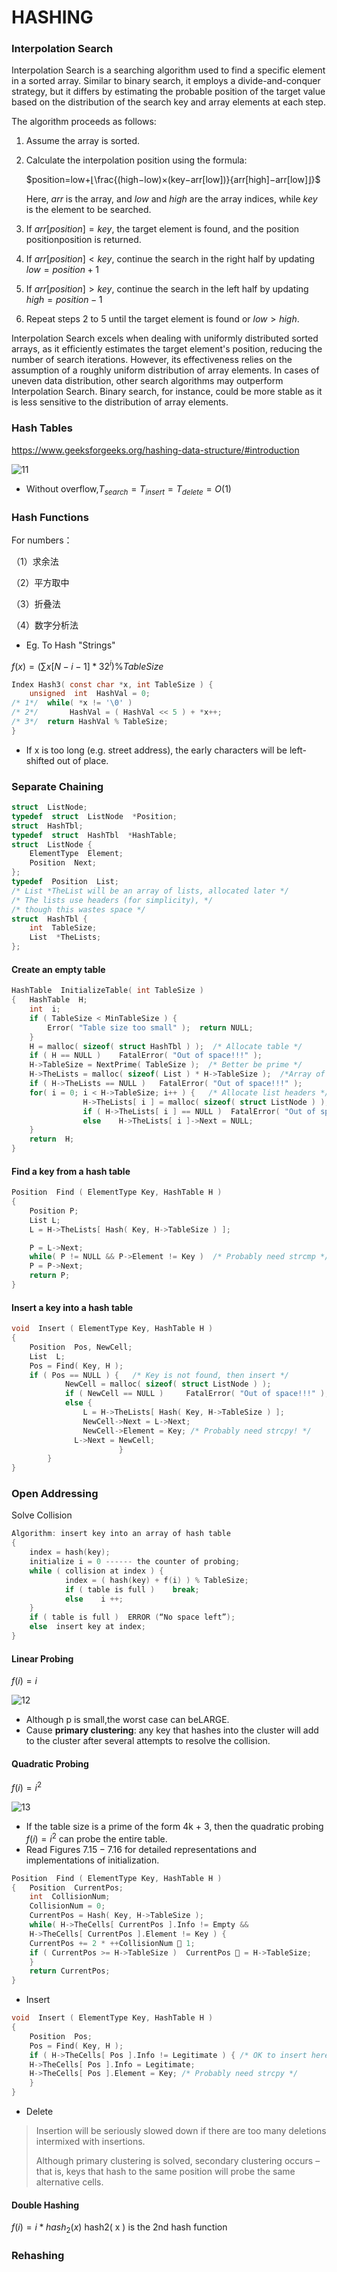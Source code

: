 # HASHING

### Interpolation Search

Interpolation Search is a searching algorithm used to find a specific element in a sorted array. Similar to binary search, it employs a divide-and-conquer strategy, but it differs by estimating the probable position of the target value based on the distribution of the search key and array elements at each step.

The algorithm proceeds as follows:

1. Assume the array is sorted.

2. Calculate the interpolation position using the formula:

   $position=low+⌊\frac{(high−low)×(key−arr[low])}{arr[high]−arr[low]⌋}$

   Here, $arr$ is the array, and $low$ and $high$ are the array indices, while $key$ is the element to be searched.

3. If $arr[position]=key$, the target element is found, and the position positionposition is returned.

4. If $arr[position]<key$, continue the search in the right half by updating $low=position+1$

5. If $arr[position]>key$, continue the search in the left half by updating $high=position−1$

6. Repeat steps 2 to 5 until the target element is found or $low>high$.

Interpolation Search excels when dealing with uniformly distributed sorted arrays, as it efficiently estimates the target element's position, reducing the number of search iterations. However, its effectiveness relies on the assumption of a roughly uniform distribution of array elements. In cases of uneven data distribution, other search algorithms may outperform Interpolation Search. Binary search, for instance, could be more stable as it is less sensitive to the distribution of array elements.

### Hash Tables

https://www.geeksforgeeks.org/hashing-data-structure/#introduction

![11](11.png)

* Without overflow,$T_{search} = T_{insert} = T_{delete} = O( 1 )$

### Hash Functions

For numbers：

（1）求余法

（2）平方取中

（3）折叠法

（4）数字分析法

* Eg. To Hash "Strings"

$f(x)=(\sum x[N-i-1]*32^i)\%TableSize$

```C
Index Hash3( const char *x, int TableSize ) {
	unsigned  int  HashVal = 0; 
/* 1*/ 	while( *x != '\0' ) 
/* 2*/ 	     HashVal = ( HashVal << 5 ) + *x++; 
/* 3*/ 	return HashVal % TableSize; 
} 
```

* If x is too long (e.g. street address), the early characters will be left-shifted out of place.

### Separate Chaining

```C
struct  ListNode; 
typedef  struct  ListNode  *Position; 
struct  HashTbl; 
typedef  struct  HashTbl  *HashTable; 
struct  ListNode { 
	ElementType  Element; 
	Position  Next; 
}; 
typedef  Position  List; 
/* List *TheList will be an array of lists, allocated later */ 
/* The lists use headers (for simplicity), */ 
/* though this wastes space */ 
struct  HashTbl { 
	int  TableSize; 
	List  *TheLists; 
};
```

#### Create an empty table

```C
HashTable  InitializeTable( int TableSize ) 
{   HashTable  H; 
    int  i; 
    if ( TableSize < MinTableSize ) { 
	    Error( "Table size too small" );  return NULL;  
    } 
    H = malloc( sizeof( struct HashTbl ) );  /* Allocate table */
    if ( H == NULL )    FatalError( "Out of space!!!" ); 
    H->TableSize = NextPrime( TableSize );  /* Better be prime */
    H->TheLists = malloc( sizeof( List ) * H->TableSize );  /*Array of lists*/
    if ( H->TheLists == NULL )   FatalError( "Out of space!!!" ); 
    for( i = 0; i < H->TableSize; i++ ) {   /* Allocate list headers */
				H->TheLists[ i ] = malloc( sizeof( struct ListNode ) ); /* Slow! */
				if ( H->TheLists[ i ] == NULL )  FatalError( "Out of space!!!" ); 
				else    H->TheLists[ i ]->Next = NULL;
    } 
    return  H; 
} 
```

#### Find a key from a hash table

```C
Position  Find ( ElementType Key, HashTable H ) 
{ 
    Position P; 
    List L; 
    L = H->TheLists[ Hash( Key, H->TableSize ) ]; 

    P = L->Next; 
    while( P != NULL && P->Element != Key )  /* Probably need strcmp */ 
	P = P->Next; 
    return P; 
} 
```

#### Insert a key into a hash table

```C
void  Insert ( ElementType Key, HashTable H ) 
{ 
    Position  Pos, NewCell; 
    List  L; 
    Pos = Find( Key, H ); 
    if ( Pos == NULL ) {   /* Key is not found, then insert */
			NewCell = malloc( sizeof( struct ListNode ) ); 
			if ( NewCell == NULL )     FatalError( "Out of space!!!" ); 
			else { 
	     		L = H->TheLists[ Hash( Key, H->TableSize ) ]; 
	     		NewCell->Next = L->Next; 
	     		NewCell->Element = Key; /* Probably need strcpy! */ 
	    	  L->Next = NewCell; 
						} 
    	} 
} 
```

### Open Addressing

Solve Collision

```C
Algorithm: insert key into an array of hash table
{
    index = hash(key);
    initialize i = 0 ------ the counter of probing;
    while ( collision at index ) {
			index = ( hash(key) + f(i) ) % TableSize;
			if ( table is full )    break;
			else    i ++;
    }
    if ( table is full )  ERROR (“No space left”);
    else  insert key at index;
}
```

#### Linear Probing

$f(i)=i$

![12](12.png)

* Although p is small,the worst case can beLARGE.
* Cause **primary clustering**: any key that hashes into the cluster will add to the cluster after several attempts to resolve the collision.

#### Quadratic Probing

$f(i)=i^2$

![13](13.png)

*  If the table size is a prime of the form 4k + 3, then the quadratic probing  $f(i)=i^2$ can probe the entire table.
* Read Figures $7.15 - 7.16$ for detailed representations and implementations of initialization.

```C
Position  Find ( ElementType Key, HashTable H ) 
{   Position  CurrentPos; 
    int  CollisionNum; 
    CollisionNum = 0; 
    CurrentPos = Hash( Key, H->TableSize ); 
    while( H->TheCells[ CurrentPos ].Info != Empty && 
	H->TheCells[ CurrentPos ].Element != Key ) { 
	CurrentPos += 2 * ++CollisionNum  1; 
	if ( CurrentPos >= H->TableSize )  CurrentPos  = H->TableSize; 
    } 
    return CurrentPos; 
} 
```

* Insert

```C
void  Insert ( ElementType Key, HashTable H ) 
{ 
    Position  Pos; 
    Pos = Find( Key, H ); 
    if ( H->TheCells[ Pos ].Info != Legitimate ) { /* OK to insert here */ 
	H->TheCells[ Pos ].Info = Legitimate; 
	H->TheCells[ Pos ].Element = Key; /* Probably need strcpy */ 
    } 
} 
```

* Delete

> Insertion will be seriously slowed down if there are too many deletions intermixed with insertions.     
>
> Although primary clustering is solved, secondary clustering occurs – that is, keys that hash to the same position will probe the same alternative cells.

#### Double Hashing

$f ( i ) = i * hash_2( x )$   hash2( x ) is the 2nd hash function 

### Rehashing

